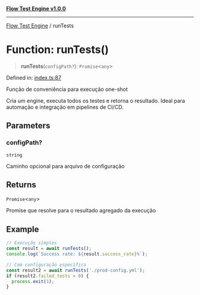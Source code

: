 [**Flow Test Engine v1.0.0**](../README.md)

***

[Flow Test Engine](../globals.md) / runTests

# Function: runTests()

> **runTests**(`configPath?`): `Promise`\<`any`\>

Defined in: [index.ts:87](https://github.com/marcuspmd/flow-test/blob/c1e02fa49ac7e6bc58b50e23ea92679f9f2bcadb/src/index.ts#L87)

Função de conveniência para execução one-shot

Cria um engine, executa todos os testes e retorna o resultado.
Ideal para automação e integração em pipelines de CI/CD.

## Parameters

### configPath?

`string`

Caminho opcional para arquivo de configuração

## Returns

`Promise`\<`any`\>

Promise que resolve para o resultado agregado da execução

## Example

```typescript
// Execução simples
const result = await runTests();
console.log(`Success rate: ${result.success_rate}%`);

// Com configuração específica
const result2 = await runTests('./prod-config.yml');
if (result2.failed_tests > 0) {
  process.exit(1);
}
```
